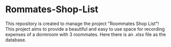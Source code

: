 # Rommates-Shop-List
This repository is created to manage the project "Roommates Shop List"!
This project aims to provide a beautiful and easy to use space for recording expenses of a dormroom with 3 roommates.
Here there is an .xlsx file as the database.


